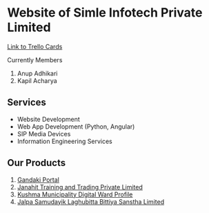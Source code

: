 # Website of Simle Infotech Private Limited

[Link to Trello Cards](https://trello.com/b/m62hoORa/simle-website)

Currently Members
1. Anup Adhikari
1. Kapil Acharya

## Services
- Website Development
- Web App Development (Python, Angular)
- SIP Media Devices
- Information Engineering Services

## Our Products
1. [Gandaki Portal](https://data.gandaki.gov.np)
1. [Janahit Training and Trading Private Limited](https://www.janahit.com.np)
1. [Kushma Municipality Digital Ward Profile](https://kushmakinbech.com)
1. [Jalpa Samudayik Laghubitta Bittiya Sanstha Limited](http://www.jalpamf.com)